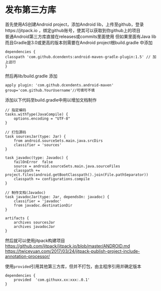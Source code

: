 # 发布第三方库
首先使用AS创建Android project，添加Android lib，上传至github，登录https://jitpack.io ，绑定github账号，使其可以获取到你github上的项目  
普通Android第三方库直接在releases或commits里面使用
但如果里面有Java lib而且Gradle是3.0或更高的版本则需要在Android project根build.gradle 中添加
```
dependencies {
classpath 'com.github.dcendents:android-maven-gradle-plugin:1.5' // 加上这行
}
```
然后再lib/build.gradle
添加
```
apply plugin: 'com.github.dcendents.android-maven'  
group='com.github.YourUsername'//可填可不填
```
添加以下代码至build.gradle中用以增加文档制作
```
// 指定编码
tasks.withType(JavaCompile) {
    options.encoding = "UTF-8"
}

// 打包源码
task sourcesJar(type: Jar) {
    from android.sourceSets.main.java.srcDirs
    classifier = 'sources'
}

task javadoc(type: Javadoc) {
    failOnError  false
    source = android.sourceSets.main.java.sourceFiles
    classpath += project.files(android.getBootClasspath().join(File.pathSeparator))
    classpath += configurations.compile
}

// 制作文档(Javadoc)
task javadocJar(type: Jar, dependsOn: javadoc) {
    classifier = 'javadoc'
    from javadoc.destinationDir
}

artifacts {
    archives sourcesJar
    archives javadocJar
}
```
然后就可以使用jitpack构建项目  
https://github.com/jitpack/jitpack.io/blob/master/ANDROID.md  
https://twiceyuan.com/2017/03/24/jitpack-publish-project-include-annotation-processor/

使用`provided`引用其他第三方库，但并不打包，由主程序引用并确定版本
```
dependencies {
    provided  'com.githuxx.xx:xxx:.0.1'
}
```
